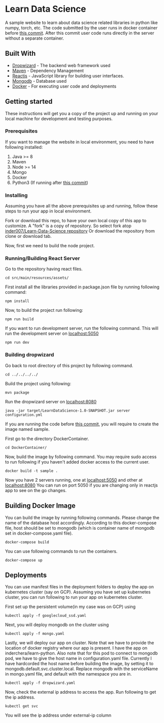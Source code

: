 # Learn Data Science

A sample website to learn about data science related libraries in python like numpy, torch, etc.
The code submitted by the user runs in docker container before [this commit](https://github.com/inder007/Learn-Data-Science/commit/4ef7947d72e33db3267af67954a8f12fc60a7206).
After this commit user code runs directly in the server without a separate container.  

## Built With

* [Dropwizard](http://www.dropwizard.io/1.0.2/docs/) - The backend web framework used
* [Maven](https://maven.apache.org/) - Dependency Management
* [Reactjs](https://reactjs.org/) - JavaScript library for building user interfaces.
* [Mongodb](https://docs.mongodb.com/) - Database used
* [Docker](https://docs.docker.com/) - For executing user code and deployments

## Getting started
These instructions will get you a copy of the project up and running on your local machine for development and testing purposes.

### Prerequisites
If you want to manage the website in local environment, you need to have following installed:

1. Java >= 8
2. Maven 
3. Node >= 14 
4. Mongo
5. Docker
6. Python3 (If running after [this commit](https://github.com/inder007/Learn-Data-Science/commit/4ef7947d72e33db3267af67954a8f12fc60a7206))

### Installing

Assuming you have all the above prerequisites up and running, follow these steps to run your app in local environment.


Fork or download this repo, to have your own local copy of this app to customize.
A "fork" is a copy of repository. So select fork atop [inder007/Learn-Data-Science repository](https://github.com/inder007/Learn-Data-Science/tree/master)
Or download the repository from clone or download tab.

Now, first we need to build the node project.

### Running/Building React Server

Go to the repository having react files.

```
cd src/main/resources/assets/
```

First install all the libraries provided in package.json file by running following command:

```
npm install
```

Now, to build the project run following:

```
npm run build
```

If you want to run development server, run the following command. 
This will run the development server on [localhost:5050](localhost:5050)
```
npm run dev
```

### Building dropwizard

Go back to root directory of this project by following command.

```
cd ../../../../
```

Build the project using following:
```
mvn package
```

Run the dropwizard server on [localhost:8080](localhost:8080)
```
java -jar target/LearnDataScience-1.0-SNAPSHOT.jar server configuration.yml
```

If you are running the code before [this commit](https://github.com/inder007/Learn-Data-Science/commit/4ef7947d72e33db3267af67954a8f12fc60a7206), 
you will require to create the image named sample. 

First go to the directory DockerContainer.
```
cd DockerContainer/
```

Now, build the image by following command. You may require sudo access to run following if you haven't added docker access to the current user.
```
docker build -t sample .
```

Now you have 2 servers running, one at [localhost:5050](http://localhost:5050) and other at [localhost:8080](localhost:8080)
You can run on port 5050 if you are changing only in reactjs app to see on the go changes.

## Building Docker Image

You can build the image by running following commands.
Please change the name of the database host accordingly. 
According to this docker-compose file, host should be set to mongodb (which is container name of mongodb set in docker-compose.yaml file).
```
docker-compose build
```

You can use following commands to run the containers. 
```
docker-compose up
```

## Deployments

You can use manifest files in the deployment folders to deploy the app on kubernetes cluster (say on GCP).
Assuming you have set up kubernetes cluster, you can run following to run your app on kubernetes cluster.

First set up the persistent volume(in my case was on GCP) using
```
kubectl apply -f googlecloud_ssd.yaml
```

Next, you will deploy mongodb on the cluster using
```
kubectl apply -f mongo.yaml
```

Lastly, we will deploy our app on cluster. 
Note that we have to provide the location of docker registry where our app is present. 
I have the app on inderchera/learn-python. Also note that for this pod to 
connect to mongodb pod, we have to give the host name in configuration.yaml file.
Currently I have hardcorded the host name before building the image, by
setting it to mongodb.default.svc.cluster.local. Replace mongodb with the serviceName 
in mongo.yaml file, and default with the namespace you are in.
```
kubectl apply -f dropwizard.yaml
```

Now, check the external ip address to access the app. Run following to get the ip address.
```
kubectl get svc
```

You will see the ip address under external-ip column